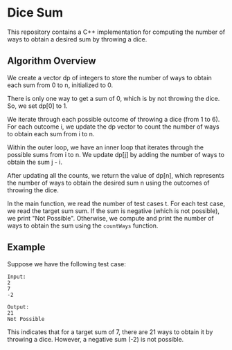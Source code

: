 # Dice Sum

This repository contains a C++ implementation for computing the number of ways to obtain a desired sum by throwing a dice.

## Algorithm Overview

We create a vector dp of integers to store the number of ways to obtain each sum from 0 to n, initialized to 0.

There is only one way to get a sum of 0, which is by not throwing the dice. So, we set dp[0] to 1.

We iterate through each possible outcome of throwing a dice (from 1 to 6). For each outcome i, we update the dp vector to count the number of ways to obtain each sum from i to n.

Within the outer loop, we have an inner loop that iterates through the possible sums from i to n. We update dp[j] by adding the number of ways to obtain the sum j - i.

After updating all the counts, we return the value of dp[n], which represents the number of ways to obtain the desired sum n using the outcomes of throwing the dice.

In the main function, we read the number of test cases t. For each test case, we read the target sum sum. If the sum is negative (which is not possible), we print "Not Possible". Otherwise, we compute and print the number of ways to obtain the sum using the `countWays` function.

## Example

Suppose we have the following test case:

```
Input:
2
7
-2

Output:
21
Not Possible
```

This indicates that for a target sum of 7, there are 21 ways to obtain it by throwing a dice. However, a negative sum (-2) is not possible.

